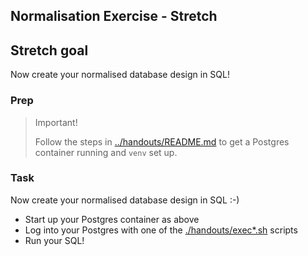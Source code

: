 ## Normalisation Exercise - Stretch

## Stretch goal

Now create your normalised database design in SQL!

### Prep

> Important!
>
> Follow the steps in [../handouts/README.md](../handouts/README.md) to get a Postgres container running and `venv` set up.

### Task

Now create your normalised database design in SQL :-)

- Start up your Postgres container as above
- Log into your Postgres with one of the [./handouts/exec*.sh](../handouts/) scripts
- Run your SQL!
